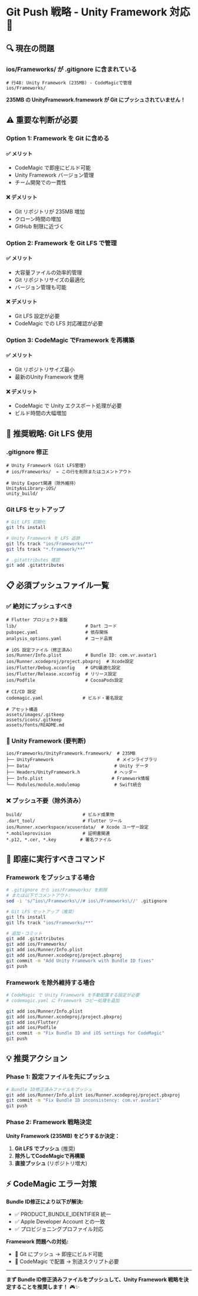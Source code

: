 # Git Push 戦略 - Unity Framework 対応 🚨

## 🔍 **現在の問題**

### **ios/Frameworks/ が .gitignore に含まれている**
```gitignore
# 行48: Unity Framework (235MB) - CodeMagicで管理
ios/Frameworks/
```

**235MB の UnityFramework.framework が Git にプッシュされていません！**

## ⚠️ **重要な判断が必要**

### **Option 1: Framework を Git に含める**
#### ✅ **メリット**
- CodeMagic で即座にビルド可能
- Unity Framework バージョン管理
- チーム開発での一貫性

#### ❌ **デメリット**
- Git リポジトリが 235MB 増加
- クローン時間の増加
- GitHub 制限に近づく

### **Option 2: Framework を Git LFS で管理**
#### ✅ **メリット**
- 大容量ファイルの効率的管理
- Git リポジトリサイズの最適化
- バージョン管理も可能

#### ❌ **デメリット**
- Git LFS 設定が必要
- CodeMagic での LFS 対応確認が必要

### **Option 3: CodeMagic でFramework を再構築**
#### ✅ **メリット**
- Git リポジトリサイズ最小
- 最新のUnity Framework 使用

#### ❌ **デメリット**
- CodeMagic で Unity エクスポート処理が必要
- ビルド時間の大幅増加

## 🎯 **推奨戦略: Git LFS 使用**

### **.gitignore 修正**
```gitignore
# Unity Framework (Git LFS管理)
# ios/Frameworks/  ← この行を削除またはコメントアウト

# Unity Export関連（除外維持）
UnityAsLibrary-iOS/
unity_build/
```

### **Git LFS セットアップ**
```bash
# Git LFS 初期化
git lfs install

# Unity Framework を LFS 追跡
git lfs track "ios/Frameworks/**"
git lfs track "*.framework/**"

# .gitattributes 確認
git add .gitattributes
```

## 📋 **必須プッシュファイル一覧**

### **✅ 絶対にプッシュすべき**
```
# Flutter プロジェクト基盤
lib/                          # Dart コード
pubspec.yaml                  # 依存関係
analysis_options.yaml         # コード品質

# iOS 設定ファイル（修正済み）
ios/Runner/Info.plist         # Bundle ID: com.vr.avatar1
ios/Runner.xcodeproj/project.pbxproj  # Xcode設定
ios/Flutter/Debug.xcconfig    # GPU最適化設定
ios/Flutter/Release.xcconfig  # リリース設定
ios/Podfile                   # CocoaPods設定

# CI/CD 設定
codemagic.yaml               # ビルド・署名設定

# アセット構造
assets/images/.gitkeep
assets/icons/.gitkeep
assets/fonts/README.md
```

### **🔧 Unity Framework (要判断)**
```
ios/Frameworks/UnityFramework.framework/  # 235MB
├── UnityFramework                        # メインライブラリ
├── Data/                                # Unity データ
├── Headers/UnityFramework.h             # ヘッダー
├── Info.plist                          # Framework情報
└── Modules/module.modulemap             # Swift統合
```

### **❌ プッシュ不要（除外済み）**
```
build/                       # ビルド成果物
.dart_tool/                  # Flutter ツール
ios/Runner.xcworkspace/xcuserdata/  # Xcode ユーザー設定
*.mobileprovision            # 証明書関連
*.p12, *.cer, *.key         # 署名ファイル
```

## 🚀 **即座に実行すべきコマンド**

### **Framework をプッシュする場合**
```bash
# .gitignore から ios/Frameworks/ を削除
# または以下でコメントアウト:
sed -i 's/^ios\/Frameworks\//# ios\/Frameworks\//' .gitignore

# Git LFS セットアップ（推奨）
git lfs install
git lfs track "ios/Frameworks/**"

# 追加・コミット
git add .gitattributes
git add ios/Frameworks/
git add ios/Runner/Info.plist
git add ios/Runner.xcodeproj/project.pbxproj
git commit -m "Add Unity Framework with Bundle ID fixes"
git push
```

### **Framework を除外維持する場合**
```bash
# CodeMagic で Unity Framework を手動配置する設定が必要
# codemagic.yaml に Framework コピー処理を追加

git add ios/Runner/Info.plist
git add ios/Runner.xcodeproj/project.pbxproj
git add ios/Flutter/
git add ios/Podfile
git commit -m "Fix Bundle ID and iOS settings for CodeMagic"
git push
```

## 💡 **推奨アクション**

### **Phase 1: 設定ファイルを先にプッシュ**
```bash
# Bundle ID修正済みファイルをプッシュ
git add ios/Runner/Info.plist ios/Runner.xcodeproj/project.pbxproj
git commit -m "Fix Bundle ID inconsistency: com.vr.avatar1"
git push
```

### **Phase 2: Framework 戦略決定**
**Unity Framework (235MB) をどうするか決定：**
1. **Git LFS でプッシュ** (推奨)
2. **除外してCodeMagicで再構築**
3. **直接プッシュ** (リポジトリ増大)

## ⚡ **CodeMagic エラー対策**

**Bundle ID修正により以下が解決:**
- ✅ PRODUCT_BUNDLE_IDENTIFIER 統一
- ✅ Apple Developer Account との一致
- ✅ プロビジョニングプロファイル対応

**Framework 問題への対処:**
- 🔧 Git にプッシュ → 即座にビルド可能
- 🔧 CodeMagic で配置 → 別途スクリプト必要

---

**まず Bundle ID修正済みファイルをプッシュして、Unity Framework 戦略を決定することを推奨します！** 🎮✨